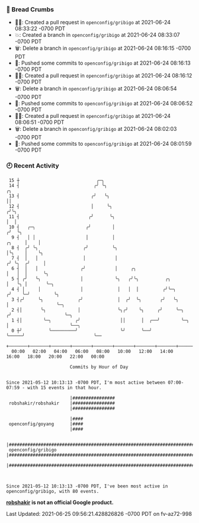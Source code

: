 ### 🍞 Bread Crumbs

 * ✍🏼: Created a pull request in `openconfig/gribigo` at 2021-06-24 08:33:22 -0700 PDT
 * 💥: Created a branch in `openconfig/gribigo` at 2021-06-24 08:33:07 -0700 PDT
 * 🗑: Delete a branch in `openconfig/gribigo` at 2021-06-24 08:16:15 -0700 PDT
 * 🚢: Pushed some commits to `openconfig/gribigo` at 2021-06-24 08:16:13 -0700 PDT
 * ✍🏼: Created a pull request in `openconfig/gribigo` at 2021-06-24 08:16:12 -0700 PDT
 * 🗑: Delete a branch in `openconfig/gribigo` at 2021-06-24 08:06:54 -0700 PDT
 * 🚢: Pushed some commits to `openconfig/gribigo` at 2021-06-24 08:06:52 -0700 PDT
 * ✍🏼: Created a pull request in `openconfig/gribigo` at 2021-06-24 08:06:51 -0700 PDT
 * 🗑: Delete a branch in `openconfig/gribigo` at 2021-06-24 08:02:03 -0700 PDT
 * 🚢: Pushed some commits to `openconfig/gribigo` at 2021-06-24 08:01:59 -0700 PDT

### 🕘 Recent Activity
```
 15 ┼                             ╭─╮
 14 ┤                            ╭╯ ╰╮                                                ╭╮
 13 ┤                           ╭╯   ╰╮                                               ││
 12 ┤                           │     ╰╮                                             ╭╯╰╮
 11 ┤                          ╭╯      ╰╮                                            │  │
 10 ┤   ╭─╮                   ╭╯        │                                           ╭╯  ╰╮
  9 ┤   │ │                   │         │                                    ╭╮     │    │
  8 ┤  ╭╯ ╰╮                 ╭╯         ╰╮                                   │╰╮    │    ╰╮
  7 ┤  │   │                 │           │                                  ╭╯ ╰╮  ╭╯     │
  6 ┤  │   │                ╭╯           │     ╭╮                           │   │  │      ╰╮
  5 ┤ ╭╯   ╰╮               │            ╰╮   ╭╯╰╮          ╭╮              │   ╰╮ │       ╰─╮
  4 ┤ │     │               │             │   │  │         ╭╯╰─╮           ╭╯    ╰─╯         ╰╮
  3 ┤╭╯     ╰╮             ╭╯             │  ╭╯  ╰╮       ╭╯   ╰╮          │                  ╰─╮
  2 ┤│       ╰╮            │              ╰╮╭╯    ╰╮     ╭╯     ╰─╮       ╭╯                    ╰─╮
  1 ┤│        ╰─╮         ╭╯               ││      │  ╭──╯        ╰─╮     │                       ╰──╮
  0 ┼╯          ╰─────────╯                ╰╯      ╰──╯             ╰─────╯                          ╰──
    +───────+───────+───────+───────+───────+───────+───────+───────+───────+───────+───────+───────+────
  00:00   02:00   04:00   06:00   08:00   10:00   12:00   14:00   16:00   18:00   20:00   22:00   00:00   

						Commits by Hour of Day


Since 2021-05-12 10:13:13 -0700 PDT, I'm most active between 07:00-07:59 - with 15 events in that hour.

```



```
                        |################
 robshakir/robshakir    |################
                        |################

                        |####
 openconfig/goyang      |####
                        |####

                        |################################################################################
 openconfig/gribigo     |################################################################################
                        |################################################################################



Since 2021-05-12 10:13:13 -0700 PDT, I've been most active in openconfig/gribigo, with 80 events.

```
**[robshakir](mailto:robjs@google.com) is not an official Google product.**


Last Updated: 2021-06-25 09:56:21.428826826 -0700 PDT on fv-az72-998
